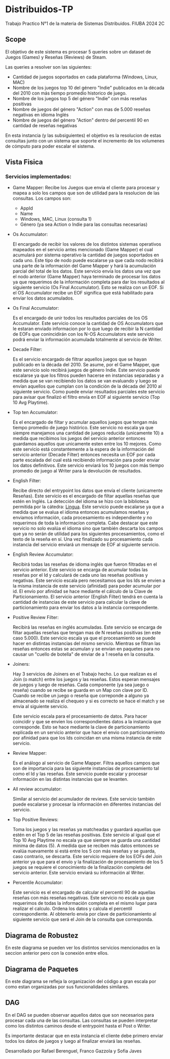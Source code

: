 # Distribuidos-TP
Trabajo Practico N°1 de la materia de Sistemas Distribuidos. FIUBA 2024 2C

## Scope
El objetivo de este sistema es procesar 5 queries sobre un dataset de Juegos (Games) y Reseñas (Reviews) de Steam.

Las queries a resolver son las siguientes:

* Cantidad de juegos soportados en cada plataforma (Windows, Linux, MAC)
* Nombre de los juegos top 10 del género "Indie" publicados en la década del 2010 con más tiempo promedio historico de juego.
* Nombre de los juegos top 5 del género "Indie" con más reseñas positivas
* Nombre de juegos del género "Action" con mas de 5.000 reseñas negativas en idioma Inglés
* Nombre de juegos del género "Action" dentro del percentil 90 en cantidad de reseñas negativas

En esta instancia (y las subsiguientes) el objetivo es la resolucion de estas consultas junto con un sistema que soporte el incremento de los volumenes de cómputo para poder escalar el sistema.

## Vista Fisica

### Servicios implementados:
* Game Mapper:
  Recibe los Juegos que envia el cliente para procesar y mapea a solo los campos que son de utilidad para la resolucion de las consultas. Los campos son:
  * AppId
  * Name
  * Windows, MAC, Linux (consulta 1)
  * Género (ya sea Action o Indie para las consultas necesarias)
 
* Os Accumulator:

  
  El encargado de recibir los valores de los distintos sistemas operativos mapeados en el servicio antes mencionado (Game Mapper) el cual acumulará por sistema operativo la cantidad de juegos soportados en cada uno. Este tipo de nodo puede escalarse ya que cada nodo recibirá una parte de la información del Game Mapper y hará la acumulación parcial del total de los datos.
  Este servicio envía los datos una vez que el nodo anterior (Game Mapper) haya terminado de procesar los datos ya que requerimos de la información completa para dar los resultados al siguiente servicio (Os Final Accumulator). Esto se realiza con un EOF. Si el OS Accumulator recibe un EOF significa que está habilitado para enviar los datos acumulados.

* Os Final Accumulator:

  
  Es el encargado de unir todos los resultados parciales de los OS Accumulator. Este servicio conoce la cantidad de OS Accumulators que le estaran enviado informacion por lo que luego de recibir la N cantidad de EOFs que conincidirán con los N-OS Accumulators este servicio podrá enviar la información acumulada totalmente al servicio de Writer.

* Decade Filter:

  
  Es el servicio encargado de filtrar aquellos juegos que se hayan publicado en la década del 2010. Se asume, por el Game Mapper, que este servicio solo recibirá juegos de género Indie. Este servicio puede escalarse ya que los filtros pueden hacerse en instancias separadas y a medida que se van recibiendo los datos se van evaluando y luego se envían aquellos que cumplan con la condición de la década del 2010 al siguiente servicio. Como puede enviar resultados parciales este servicio para avisar que finalizó el filtro envía en EOF al siguiente servicio (Top 10 Avg Playtime).

* Top ten Accumulator:

  
  Es el encargado de filtar y acumular aquellos juegos que tengan más tiempo promedio de juego histórico. Este servicio no escala ya que siempre manejamos una cantidad de juegos reducida (unicamente 10) a medida que recibimos los juegos del servicio anterior entonces guardamos aquellos que unicamente esten entre los 10 mejores. Como este servicio está constantemente a la espera de la información del servicio anterior (Decade Filter) entonces necesita un EOF por cada parte escalada del cual está recibiendo información para poder enviar los datos definitivos. Este servicio enviará los 10 juegos con más tiempo promedio de juego al Writer para la devolución de resultados.

* English Filter:

  
  Recibe directo del entrypoint los datos que envía el cliente (unicamente Reseñas). Este servicio es el encargado de filtar aquellas reseñas que estén en Inglés.
  La detección del idioma se hizo con la biblioteca permitida por la cátedra: [Lingua](https://github.com/pemistahl/lingua-go). Este servicio puede escalarse ya que a medida que se evalua el idioma entonces acumulamos reseñas y enviamos información, cada procesamiento es independiente y no requerimos de toda la informacíon completa. Cabe destacar que este servicio no solo evalúa el idioma sino que también descarta los campos que ya no serán de utilidad para los siguientes procesamientos, como el texto de la reseña en sí. Una vez finalizado su procesamiento cada instancia del servicio enviará un mensaje de EOF al siguiente servicio.

* English Review Accumulator:

  
  Recibirá todas las reseñas de idioma inglés que fueron filtradas en el servicio anterior. Este servicio se encarga de acumular todas las reseñas por el Id y calculará de cada uno las reseñas positivas y negativas. Este servicio escala pero necesitamos que los Ids se envien a la misma instancia de este servicio (afinidad) para poder acumular por id. El envío por afinidad se hace mediante el cálculo de la Clave de Particionamiento. El servicio anterior (English Filter) tendrá en cuenta la cantidad de instancias de este servicio para calcular la clave de particionamiento para enviar los datos a la instancia correspondiente.

* Positive Review Filter:


  Recibirá las reseñas en inglés acumuladas. Este servicio se encarga de filtar aquellas reseñas que tengan mas de N reseñas positivas (en este caso 5.000). Este servicio escala ya que el procesamiento se puede hacer en distintas instancias del mismo servicio. Mientras se filtran las reseñas entonces estas se acumulan y se envían en paquetes para no causar un "cuello de botella" de enviar de a 1 reseña en la consulta.


* Joiners:

  Hay 3 servicios de Joiners en el Trabajo hecho. Lo que realizan es el Join (o match) entre los juegos y las reseñas. Estos esperan mensajes de juegos y luego de reseñas. Cada componente (ya sea juego o reseña) cuando se recibe se guarda en un Map con clave por ID. Cuando se recibe un juego o reseña que correponde a alguno ya almacenado se realiza el chequeo y si es correcto se hace el match y se envia al siguiente servicio.

  Este servicio escala para el procesamiento de datos. Para hacer coincidir y que se envíen los correspondientes datos a la instancia que corresponde. Esto se hace mediante la clave de particionamiento explicada en un servicio anterior que hace el envio con particionamiento por afinidad para que los Ids coincidan en una misma instancia de este servicio.

* Review Mapper:

  Es el análogo al servicio de Game Mapper. Filtra aquellos campos que son de importancia para las siguiente instancias de procesamiento tal como el Id y las reseñas. Este servicio puede escalar y procesar información en las distintas instancias que se levanten. 


* All review accumulator:

  Similar al servicio del acumulador de reviews. Este servicio también puede escalarse y procesar la información en diferentes instancias del servicio.


* Top Positive Reviews:

  Toma los juegos y las reseñas ya matcheadas y guardará aquellas que estén en el Top 5 de las reseñas positivas. Este servicio al igual que el Top 10 Avg Playtime no escala ya que siempre se guarda una cantidad minima de datos (5). A medida que se reciben más datos entonces se evalúa nuevamente si está entre los 5 con más reseñas y se guarda, caso contrario, se descarta. Este servicio requiere de los EOFs del Join anterior ya que para el envío y la finalización de procesamiento de los 5 juegos se requiere el conocimiento de la finalización completa del servicio anterior. Este servicio enviará su información al Writer.

  
* Percentile Accumulator:

  Este servicio es el encargado de calcular el percentil 90 de aquellas reseñas con más reseñas negativas. Este servicio no escala ya que requerimos de todas la información completa en el mismo lugar para realizar el calculo. Ordena los datos y calcula el percentil correspondiente. Al obtenerlo envía por clave de particionamiento al siguiente servicio que será el Join de la consulta que corresponda. 
  
## Diagrama de Robustez

En este diagrama se pueden ver los distintos servicios mencionados en la seccion anterior pero con la conexión entre ellos. 

## Diagrama de Paquetes

En este diagrama se refleja la organización del código a gran escala por como estan organizadas por sus funcionalidades similares.

## DAG

En el DAG se pueden observar aquellos datos que son necesarios para procesar cada una de las consultas. Las consultas se pueden interpretar como los distintos caminos desde el entrypoint hasta el Post o Writer.

Es importante destacar que en esta instancia el cliente debe primero enviar todos los datos de juegos y luego al finalizar enviará las reseñas.


Desarrollado por Rafael Berenguel, Franco Gazzola y Sofia Javes

